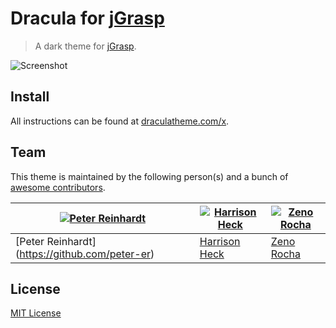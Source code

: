 # Dracula for [jGrasp](http://www.jgrasp.org/)

> A dark theme for [jGrasp](http://www.jgrasp.org/).

![Screenshot](https://i.imgur.com/oqUUp9t.png)

## Install

All instructions can be found at [draculatheme.com/x](https://draculatheme.com/x).

## Team

This theme is maintained by the following person(s) and a bunch of [awesome contributors](https://github.com/dracula/template/graphs/contributors).

[![Peter Reinhardt](https://avatars1.githubusercontent.com/u/3751731?s=400&v=4)](https://github.com/peter-er) | [![Harrison Heck](https://avatars0.githubusercontent.com/u/1037526?v=3&s=70)](https://github.com/nesl247) | [![Zeno Rocha](https://avatars2.githubusercontent.com/u/398893?v=3&s=70)](https://github.com/zenorocha)
--- | --- | ---
[Peter Reinhardt] (https://github.com/peter-er) | [Harrison Heck](https://github.com/nesl247) | [Zeno Rocha](https://github.com/zenorocha)

## License

[MIT License](./LICENSE)
